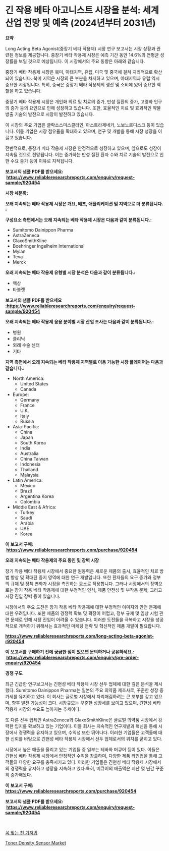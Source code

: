 <p><h1>긴 작용 베타 아고니스트 시장을 분석: 세계 산업 전망 및 예측 (2024년부터 2031년)</h1></p><p><strong>요약</strong></p>
<p><p>Long Acting Beta Agonist(중장기 베타 작용제) 시장 연구 보고서는 시장 상황과 관련된 정보를 제공합니다. 중장기 베타 작용제 시장은 예측 기간 동안 14.6%의 연평균 성장률을 보일 것으로 예상됩니다. 이 시장에서의 주요 동향은 아래와 같습니다.</p><p>중장기 베타 작용제 시장은 북미, 아태지역, 유럽, 미국 및 중국에 걸쳐 지리적으로 확산되어 있습니다. 북미 지역은 시장의 큰 부분을 차지하고 있으며, 아태지역과 유럽 역시 중요한 시장입니다. 특히, 중국은 중장기 베타 작용제의 생산 및 소비에 있어 중요한 역할을 하고 있습니다.</p><p>중장기 베타 작용제 시장은 개인화 의료 및 치료의 증가, 만성 질환의 증가, 고령화 인구의 증가 등의 요인으로 인해 성장하고 있습니다. 또한, 효율적인 치료 및 효과적인 약물 방출 기술의 발전으로 시장이 발전하고 있습니다.</p><p>이 시장의 주요 기업은 글락소스미스클라인, 아스트라제네카, 노보노르디스크 등이 있습니다. 이들 기업은 시장 점유율을 확대하고 있으며, 연구 및 개발을 통해 시장 성장을 이끌고 있습니다.</p><p>전반적으로, 중장기 베타 작용제 시장은 안정적으로 성장하고 있으며, 앞으로도 성장이 지속될 것으로 전망됩니다. 이는 증가하는 만성 질환 환자 수와 치료 기술의 발전으로 인한 수요 증가 등이 이유로 지적됩니다.</p></p>
<p><strong>보고서의 샘플 PDF를 받으세요: &nbsp;<a href="https://www.reliableresearchreports.com/enquiry/request-sample/920454">https://www.reliableresearchreports.com/enquiry/request-sample/920454</a></strong></p>
<p><strong>시장 세분화:</strong></p>
<p><strong> 오래 지속되는 베타 작용제 시장은 개요, 배포, 애플리케이션 및 지역으로 더 분류됩니다. :</strong></p>
<p><strong>구성요소 측면에서는 오래 지속되는 베타 작용제 시장은 다음과 같이 분류됩니다.:</strong></p>
<p><ul><li>Sumitomo Dainippon Pharma</li><li>AstraZeneca</li><li>GlaxoSmithKline</li><li>Boehringer Ingelheim International</li><li>Mylan</li><li>Teva</li><li>Merck</li></ul></p>
<p><strong> 오래 지속되는 베타 작용제 유형별 시장 분석은 다음과 같이 분류됩니다.:</strong></p>
<p><ul><li>액상</li><li>타블렛</li></ul></p>
<p><strong>보고서의 샘플 PDF를 받으세요 :<a href="https://www.reliableresearchreports.com/enquiry/request-sample/920454">https://www.reliableresearchreports.com/enquiry/request-sample/920454</a></strong></p>
<p><strong> 오래 지속되는 베타 작용제 응용 분야별 시장 산업 조사는 다음과 같이 분류됩니다.:</strong></p>
<p><ul><li>병원</li><li>클리닉</li><li>외래 수술 센터</li><li>기타</li></ul></p>
<p><strong>지역 측면에서 오래 지속되는 베타 작용제 지역별로 이용 가능한 시장 플레이어는 다음과 같습니다.:</strong></p>
<p><ul>
    <li>
        North America:
        <ul>
            <li>United States</li>
            <li>Canada</li>
        </ul>
    </li>
    <li>
        Europe:
        <ul>
            <li>Germany</li>
            <li>France</li>
            <li>U.K.</li>
            <li>Italy</li>
            <li>Russia</li>
        </ul>
    </li>
    <li>
        Asia-Pacific:
        <ul>
            <li>China</li>
            <li>Japan</li>
            <li>South Korea</li>
            <li>India</li>
            <li>Australia</li>
            <li>China Taiwan</li>
            <li>Indonesia</li>
            <li>Thailand</li>
            <li>Malaysia</li>
        </ul>
    </li>
    <li>
        Latin America:
        <ul>
            <li>Mexico</li>
            <li>Brazil</li>
            <li>Argentina Korea</li>
            <li>Colombia</li>
        </ul>
    </li>
    <li>
        Middle East & Africa:
        <ul>
            <li>Turkey</li>
            <li>Saudi</li>
            <li>Arabia</li>
            <li>UAE</li>
            <li>Korea</li>
        </ul>
    </li>
    </ul></p>
<p><strong>이 보고서 구매: &nbsp;<a href="https://www.reliableresearchreports.com/purchase/920454">https://www.reliableresearchreports.com/purchase/920454</a></strong></p>
<p><strong>오래 지속되는 베타 작용제의 주요 동인 및 장벽 시장</strong></p>
<p><p>장기 작용 베타 작용제 시장에서 중요한 원동력은 새로운 제품의 출시, 효율적인 치료 방법 향상 및 확대된 증지 영역에 대한 연구 개발입니다. 또한 환자들의 요구 증가와 정부의 규제 및 정책 변화가 시장을 촉진하는 요소로 작용합니다. 그러나 시장에서의 장벽으로는 장기 작용 베타 작용제에 대한 부정적인 인식, 제품 안전성 및 부작용 문제, 그리고 시장 진입 장벽 등이 있습니다.</p><p>시장에서의 주요 도전은 장기 작용 베타 작용제에 대한 부정적인 이미지와 안전 문제에 대한 우려입니다. 또한 제품의 경쟁력 확보 및 확장이 어렵고, 정부 규제 및 임상 시험 관련 문제로 인해 시장 진입이 어려울 수 있습니다. 이러한 도전들을 극복하고 시장을 성공적으로 개척하기 위해서는 효과적인 마케팅 전략 및 혁신적인 제품 개발이 필요합니다.</p></p>
<p><strong><a href="https://www.reliableresearchreports.com/long-acting-beta-agonist-r920454">https://www.reliableresearchreports.com/long-acting-beta-agonist-r920454</a></strong></p>
<p><strong>이 보고서를 구매하기 전에 궁금한 점이 있으면 문의하거나 공유하세요.: &nbsp;<a href="https://www.reliableresearchreports.com/enquiry/pre-order-enquiry/920454">https://www.reliableresearchreports.com/enquiry/pre-order-enquiry/920454</a></strong></p>
<p><strong>경쟁 구도</strong></p>
<p><p>최근 긴급한 연구보고서는 긴현성 베타 작용제 시장 선두 업체에 대한 깊은 분석을 제시했다. Sumitomo Dainippon Pharma는 일본의 주요 의약품 제조사로, 꾸준한 성장 증가세를 유지하고 있다. 이 회사는 글로벌 시장에서 자리매김하려는 큰 포부를 갖고 있으며, 향후 발전 가능성이 크다. 시장규모는 꾸준한 성장세를 보이고 있으며, 긴현성 베타 작용제 시장의 수요도 높아지는 추세이다.</p><p>또 다른 선두 업체인 AstraZeneca와 GlaxoSmithKline은 글로벌 의약품 시장에서 강력한 입지를 확보하고 있는 기업이다. 이들 회사는 지속적인 연구개발과 혁신을 통해 시장에서 경쟁력을 유지하고 있으며, 수익성 또한 뛰어나다. 이러한 기업들은 고객들에 대한 신뢰를 바탕으로 긴현성 베타 작용제 시장에서 선두 업체로서의 위치를 굳히고 있다.</p><p>시장에서 높은 매출을 올리고 있는 기업들 중 일부는 테바와 머큐어 등이 있다. 이들은 긴현성 베타 작용제 시장에서 안정적인 수익을 창출하며, 다양한 제품 라인업을 통해 고객들의 다양한 요구를 충족시키고 있다. 이러한 기업들은 긴현성 베타 작용제 시장에서의 경쟁력을 유지하고 성장을 지속하고 있다.특히, 머큐어의 매출액은 지난 몇 년간 꾸준히 증가해왔다.</p></p>
<p><strong>이 보고서 구매: &nbsp; <a href="https://www.reliableresearchreports.com/purchase/920454">https://www.reliableresearchreports.com/purchase/920454</a></strong></p>
<p><strong>보고서의 샘플 PDF를 받으세요: &nbsp;<a href="https://www.reliableresearchreports.com/enquiry/request-sample/920454">https://www.reliableresearchreports.com/enquiry/request-sample/920454</a></strong><strong></strong></p>
<p>&nbsp;</p>
<p><p><a href="https://medium.com/@obiemante1922/%EB%A7%9E%EC%B6%A4-%EC%98%B7%EC%9E%A5%ED%98%95-%EA%B8%B0%EC%A0%80%EA%B7%80-%EC%8B%9C%EC%9E%A5-%EC%A0%90%EC%9C%A0%EC%9C%A8-%EC%A7%84%ED%99%94-%EB%B0%8F-%EC%8B%9C%EC%9E%A5-%EC%84%B1%EC%9E%A5-%EC%B6%94%EC%9D%B4-2024-2031-603b12024c0f">꼭 맞는 천 기저귀</a></p><p><a href="https://noble-drawer-34c.notion.site/Toner-Density-Sensor-Market-Size-Market-Outlook-and-Market-Forecast-2024-to-2031-40a70037507146c997398bc5d93801bb">Toner Density Sensor Market</a></p></p>